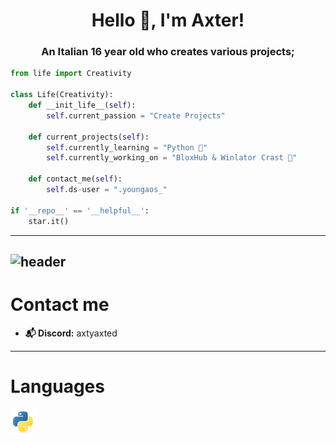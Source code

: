 <h1 align="center">Hello 👋, I'm Axter!</h1>
<h3 align="center">An Italian 16 year old who creates various projects;</h3>

```python
from life import Creativity

class Life(Creativity):
    def __init_life__(self):
        self.current_passion = "Create Projects"

    def current_projects(self):
        self.currently_learning = "Python 📌"
        self.currently_working_on = "BloxHub & Winlator Crast 🌱"
    
    def contact_me(self):
        self.ds-user = ".youngaos_"

if '__repo__' == '__helpful__':
    star.it()

```
----
![header](https://github.com/user-attachments/assets/fb40d64f-3d60-41b6-a6b0-4b6b682db93d)
----
# Contact me
- **📬 Discord:** axtyaxted
----
# Languages
<p align="left"> <a href="https://www.python.org" target="_blank" rel="noreferrer"> <img src="https://raw.githubusercontent.com/devicons/devicon/master/icons/python/python-original.svg" alt="python" width="40" height="40"/> </a> </p>
